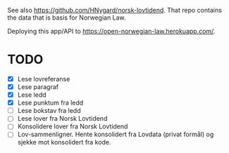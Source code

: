 See also https://github.com/HNygard/norsk-lovtidend. That repo contains the data that is basis for Norwegian Law.

Deploying this app/API to https://open-norwegian-law.herokuapp.com/.


# TODO

- [x] Lese lovreferanse
- [x] Lese paragraf
- [x] Lese ledd
- [x] Lese punktum fra ledd
- [ ] Lese bokstav fra ledd
- [ ] Lese lover fra Norsk Lovtidend
- [ ] Konsolidere lover fra Norsk Lovtidend
- [ ] Lov-sammenligner. Hente konsolidert fra Lovdata (privat formål) og sjekke mot konsolidert fra kode.
